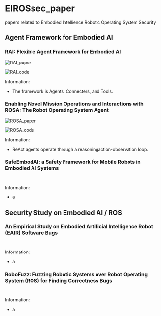 # EIROSsec_paper
papers related to Embodied Intellience Robotic Operating System Security

## Agent Framework for Embodied AI

### RAI: Flexible Agent Framework for Embodied AI

![RAI_paper](https://arxiv.org/abs/2505.07532)

![RAI_code](https://github.com/RobotecAI/rai)

Information: 
- The framework is Agents, Connecters, and Tools.

### Enabling Novel Mission Operations and Interactions with ROSA: The Robot Operating System Agent

![ROSA_paper](https://arxiv.org/abs/2410.06472)

![ROSA_code](https://github.com/nasa-jpl/rosa)

Information: 
- ReAct agents operate through a reasoningaction-observation loop.

### SafeEmbodAI: a Safety Framework for Mobile Robots in Embodied AI Systems

![]()

![]()

Information:
- a

## Security Study on Embodied AI / ROS

### An Empirical Study on Embodied Artificial Intelligence Robot (EAIR) Software Bugs

![]()

![]()

Information:
- a

### RoboFuzz: Fuzzing Robotic Systems over Robot Operating System (ROS) for Finding Correctness Bugs

![]()

![]()

Information:
- a
